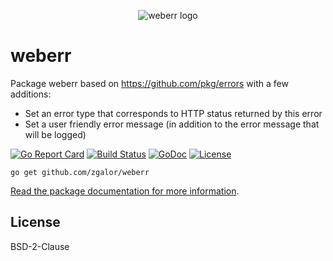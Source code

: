 <p align="center">
  <img src="https://raw.githubusercontent.com/zgalor/weberr/master/img/weberr-logo.png" alt="weberr logo">
</p>

# weberr
Package weberr based on https://github.com/pkg/errors with a few additions:
* Set an error type that corresponds to HTTP status returned by this error
* Set a user friendly error message (in addition to the error message that will be logged)

[![Go Report Card](https://goreportcard.com/badge/github.com/zgalor/weberr)](https://goreportcard.com/report/github.com/zgalor/weberr)
[![Build Status](https://travis-ci.org/zgalor/weberr.svg?branch=master)](https://travis-ci.org/zgalor/weberr)
[![GoDoc](https://godoc.org/github.com/zgalor/weberr?status.svg)](https://godoc.org/github.com/zgalor/weberr)
[![License](https://img.shields.io/badge/License-BSD--2--Clause-blue.svg)](https://opensource.org/licenses/BSD-2-Clause)

`go get github.com/zgalor/weberr`

[Read the package documentation for more information](https://godoc.org/github.com/zgalor/weberr).

## License

BSD-2-Clause
